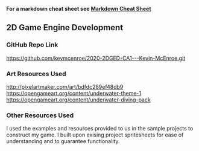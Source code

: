 **For a markdown cheat sheet see [Markdown Cheat Sheet](https://www.markdownguide.org/cheat-sheet/)**

## 2D Game Engine Development

### GitHub Repo Link
https://github.com/kevmcenroe/2020-2DGED-CA1---Kevin-McEnroe.git

### Art Resources Used
http://pixelartmaker.com/art/bdfdc289ef48db9
https://opengameart.org/content/underwater-theme-1
https://opengameart.org/content/underwater-diving-pack

### Other Resources Used
I used the examples and resources provided to us in the sample projects to construct my game.
I built upon exising project spritesheets for ease of understanding and to guarantee functionality.